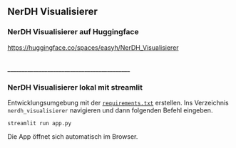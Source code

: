 ## **NerDH Visualisierer** 

### **NerDH Visualisierer auf Huggingface**

https://huggingface.co/spaces/easyh/NerDH_Visualisierer

<br>
___________________________________________

<br>

### **NerDH Visualisierer lokal mit streamlit** 

Entwicklungsumgebung mit der [`requirements.txt`](https://github.com/easyh/NerDH/blob/main/requirements.txt) erstellen. Ins Verzeichnis `nerdh_visualisierer` navigieren und dann folgenden Befehl eingeben. 

    streamlit run app.py 
    
Die App öffnet sich automatisch im Browser. 

